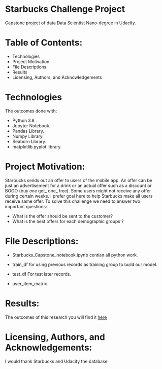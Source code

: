 # Starbucks Challenge Project
Capstone project of data Data Scientist Nano-degree in Udacity.
# Table of Contents:
* Technologies
* Project Motivation
* File Descriptions
* Results
* Licensing, Authors, and Acknowledgements

# Technologies
The outcomes done with:
* Python 3.8 . 
* Jupyter Notebook.
* Pandas Library.
* Numpy Library.
* Seaborn Library.
* matplotlib.pyplot library.
# Project Motivation:
Starbucks sends out an offer to users of the mobile app. An offer can be just an advertisement for a drink or an actual offer such as a discount or BOGO (buy _one_ get_ one_ free). Some users might not receive any offer during certain weeks.
I prefer goal here to help Starbucks make all users receive same offer. To solve this challenge we need to answer two important questions:
* What is the offer should be sent to the customer? 
* What is the best offers for each demographic groups ?
# File Descriptions:
* Starbucks_Capstone_notebook.ipynb
contian all python work.

* train_df
for using previous records as training group to build our model.

* test_df
For test later records.

* user_item_matrix
# Results:
The outcomes of this research you will find it [here](https://medium.com/@fo0oze18/starbucks-promotions-an-analytical-study-b7276cd21810)

# Licensing, Authors, and Acknowledgements:
I would thank Starbucks and Udacity the database
